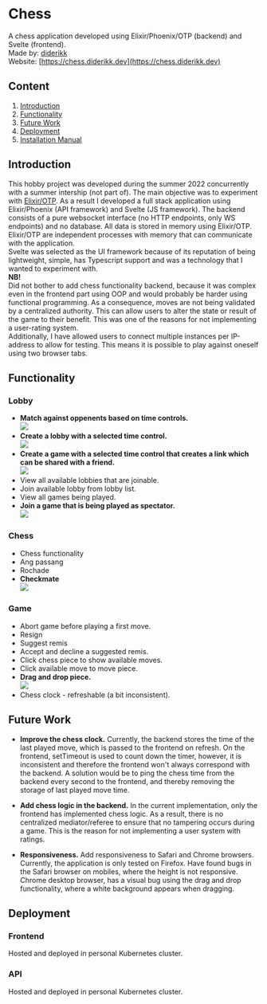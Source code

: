 # Chess
A chess application developed using Elixir/Phoenix/OTP (backend) and Svelte (frontend).   
Made by: [diderikk](https://github.com/diderikk)  
Website: [https://chess.diderikk.dev](https://chess.diderikk.dev)

## Content
1. [Introduction](#introduction)
2. [Functionality](#functionality)
2. [Future Work](#future-work)
3. [Deployment](#deployment)
4. [Installation Manual](#installation-manual)

## Introduction
This hobby project was developed during the summer 2022 concurrently with a summer intership (not part of). The main objective was to experiment with [Elixir/OTP](https://elixir-lang.org/getting-started/mix-otp/genserver.html).
As a result I developed a full stack application using Elixir/Phoenix (API framework) and Svelte (JS framework). 
The backend consists of a pure websocket interface (no HTTP endpoints, only WS endpoints) and no database.
All data is stored in memory using Elixir/OTP. 
Elixir/OTP are independent processes with memory that can communicate with the application.    
Svelte was selected as the UI framework because of its reputation of being lightweight, simple, has Typescript support and was a technology that I wanted to experiment with.    
**NB!**  
 Did not bother to add chess functionality backend, because it was complex even in the frontend part using OOP and would probably be harder using functional programming. As a consequence, moves are not being validated by a centralized authority. This can allow users to alter the state or result of the game to their benefit. This was one of the reasons for not implementing a user-rating system.   
Additionally, I have allowed users to connect multiple instances per IP-address to allow for testing. This means it is possible to play against oneself using two browser tabs. 

## Functionality

### Lobby
* **Match against oppenents based on time controls.**  
![](./assets/lobby.gif)
* **Create a lobby with a selected time control.**  
![](./assets/create.gif)
* **Create a game with a selected time control that creates a link which can be shared with a friend.**  
![](./assets/link.gif)
* View all available lobbies that are joinable.
* Join available lobby from lobby list.
* View all games being played.
* **Join a game that is being played as spectator.**  
![](./assets/spectate.gif)

### Chess
* Chess functionality
* Ang passang
* Rochade
* **Checkmate**  
![](./assets/checkmate.gif)

### Game
* Abort game before playing a first move.
* Resign
* Suggest remis
* Accept and decline a suggested remis. 
* Click chess piece to show available moves.
* Click available move to move piece.
* **Drag and drop piece.**  
![](./assets/dragdrop.gif)
* Chess clock - refreshable (a bit inconsistent).


## Future Work
* **Improve the chess clock.** Currently, the backend stores the time of the last played move, which is passed to the frontend on refresh. On the frontend, setTimeout is used to count down the timer, however, it is inconsistent and therefore the frontend won't always correspond with the backend. A solution would be to ping the chess time from the backend every second to the frontend, and thereby removing the storage of last played move time. 

* **Add chess logic in the backend.** In the current implementation, only the frontend has implemented chess logic. As a result, there is no centralized mediator/referee to ensure that no tampering occurs during a game. This is the reason for not implementing a user system with ratings. 

* **Responsiveness.** Add responsiveness to Safari and Chrome browsers. Currently, the application is only tested on Firefox. Have found bugs in the Safari browser on mobiles, where the height is not responsive. Chrome desktop browser, has a visual bug using the drag and drop functionality, where a white background appears when dragging.



## Deployment

### Frontend
Hosted and deployed in personal Kubernetes cluster.

### API
Hosted and deployed in personal Kubernetes cluster.
